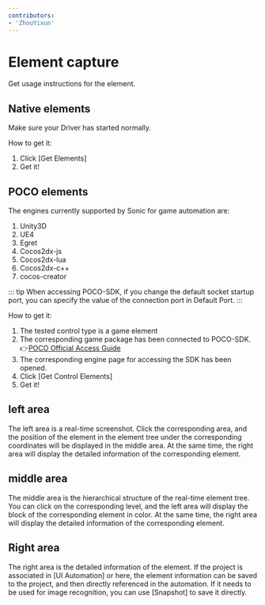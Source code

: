 ```yaml
---
contributors:
- 'ZhouYixun'
---
```


# Element capture

Get usage instructions for the element.

## Native elements

Make sure your Driver has started normally.

How to get it:
1. Click [Get Elements]
2. Get it!

## POCO elements

The engines currently supported by Sonic for game automation are:
1. Unity3D
2. UE4
3. Egret
4. Cocos2dx-js
5. Cocos2dx-lua
6. Cocos2dx-c++
7. cocos-creator

::: tip
When accessing POCO-SDK, if you change the default socket startup port, you can specify the value of the connection port in Default Port.
:::

How to get it:
1. The tested control type is a game element
2. The corresponding game package has been connected to POCO-SDK. 👉[POCO Official Access Guide](https://poco.readthedocs.io/en/latest/source/doc/integration.html)
3. The corresponding engine page for accessing the SDK has been opened.
4. Click [Get Control Elements]
5. Get it!

## left area

The left area is a real-time screenshot. Click the corresponding area, and the position of the element in the element tree under the corresponding coordinates will be displayed in the middle area. At the same time, the right area will display the detailed information of the corresponding element.

## middle area

The middle area is the hierarchical structure of the real-time element tree. You can click on the corresponding level, and the left area will display the block of the corresponding element in color. At the same time, the right area will display the detailed information of the corresponding element.

## Right area

The right area is the detailed information of the element. If the project is associated in [UI Automation] or here, the element information can be saved to the project, and then directly referenced in the automation. If it needs to be used for image recognition, you can use [Snapshot] to save it directly.
